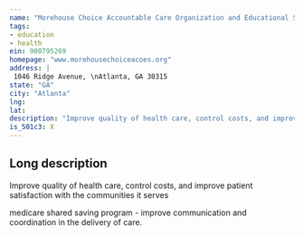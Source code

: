 ```yaml
---
name: "Morehouse Choice Accountable Care Organization and Educational System Inc"
tags:
- education
- health
ein: 900795269
homepage: "www.morehousechoiceacoes.org"
address: |
 1046 Ridge Avenue, \nAtlanta, GA 30315
state: "GA"
city: "Atlanta"
lng: 
lat: 
description: "Improve quality of health care, control costs, and improve patient satisfaction within the communities it serves"
is_501c3: X
---
```


## Long description

Improve quality of health care, control costs, and improve patient satisfaction with the communities it serves
  
  medicare shared saving program - improve communication and coordination in the delivery of care. 
